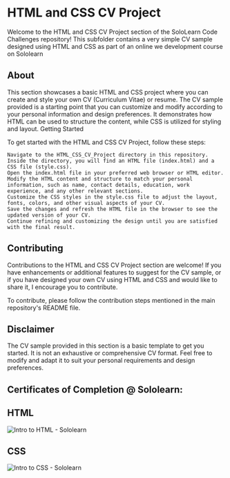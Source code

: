 # HTML and CSS CV Project

Welcome to the HTML and CSS CV Project section of the SoloLearn Code Challenges repository! This subfolder contains a very simple CV sample designed using HTML and CSS as part of an online we development course on Sololearn

## About

This section showcases a basic HTML and CSS project where you can create and style your own CV (Curriculum Vitae) or resume. The CV sample provided is a starting point that you can customize and modify according to your personal information and design preferences. It demonstrates how HTML can be used to structure the content, while CSS is utilized for styling and layout.
Getting Started

To get started with the HTML and CSS CV Project, follow these steps:

    Navigate to the HTML_CSS_CV_Project directory in this repository.
    Inside the directory, you will find an HTML file (index.html) and a CSS file (style.css).
    Open the index.html file in your preferred web browser or HTML editor.
    Modify the HTML content and structure to match your personal information, such as name, contact details, education, work experience, and any other relevant sections.
    Customize the CSS styles in the style.css file to adjust the layout, fonts, colors, and other visual aspects of your CV.
    Save the changes and refresh the HTML file in the browser to see the updated version of your CV.
    Continue refining and customizing the design until you are satisfied with the final result.

## Contributing

Contributions to the HTML and CSS CV Project section are welcome! If you have enhancements or additional features to suggest for the CV sample, or if you have designed your own CV using HTML and CSS and would like to share it, I encourage you to contribute.

To contribute, please follow the contribution steps mentioned in the main repository's README file.

## Disclaimer

The CV sample provided in this section is a basic template to get you started. It is not an exhaustive or comprehensive CV format. Feel free to modify and adapt it to suit your personal requirements and design preferences.

## Certificates of Completion @ Sololearn:

## HTML

![Intro to HTML - Sololearn](https://github.com/AWESOME04/Sololearn-Code-Challenges/assets/102630199/ee24e6b5-d894-4d25-bac1-cb510f79abf4)


## CSS

![Intro to CSS - Sololearn](https://github.com/AWESOME04/Sololearn-Code-Challenges/assets/102630199/710a781b-0130-4ee8-a307-d86ce378e75f)




